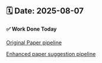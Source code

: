 ## 🗓️ Date: 2025-08-07

#### ✅ Work Done Today

[Original Paper pipeline](Original_paper.docx)

[Enhanced paper suggestion pipeline](enhanced_pipeline.jpg)
